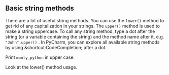 ## Basic string methods

There are a lot of useful string methods. You can use the `lower()` method to get rid of any capitalization in your strings. The `upper()` method is used to make a string uppercase. To call any string method, type a dot after the string (or a variable containing the string) and the method name after it, e.g. `"John".upper()` . In PyCharm, you can explore all available string methods by using &shortcut:CodeCompletion; after a dot.  
  
Print `monty_python` in upper case.  

<div class='hint'>Look at the lower() method usage.</div>

